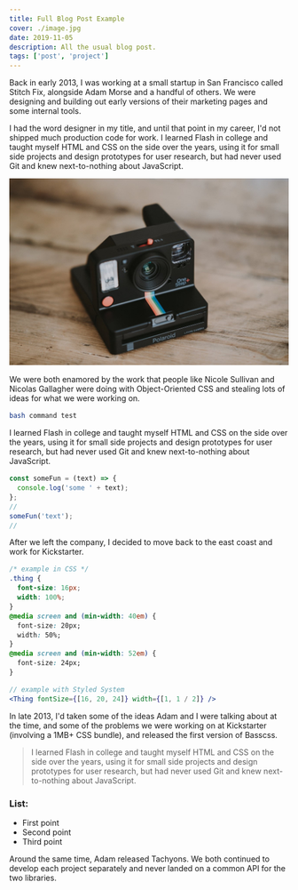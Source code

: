 ```yaml
---
title: Full Blog Post Example
cover: ./image.jpg
date: 2019-11-05
description: All the usual blog post.
tags: ['post', 'project']
---
```


Back in early 2013, I was working at a small startup in San Francisco called Stitch Fix, alongside Adam Morse and a handful of others. We were designing and building out early versions of their marketing pages and some internal tools.

I had the word designer in my title, and until that point in my career, I'd not shipped much production code for work. I learned Flash in college and taught myself HTML and CSS on the side over the years, using it for small side projects and design prototypes for user research, but had never used Git and knew next-to-nothing about JavaScript.

![image-in-post](./image-in-post.jpg)

We were both enamored by the work that people like Nicole Sullivan and Nicolas Gallagher were doing with Object-Oriented CSS and stealing lots of ideas for what we were working on.

```bash
bash command test
```

I learned Flash in college and taught myself HTML and CSS on the side over the years, using it for small side projects and design prototypes for user research, but had never used Git and knew next-to-nothing about JavaScript.

```js
const someFun = (text) => {
  console.log('some ' + text);
};
//
someFun('text');
//
```

After we left the company, I decided to move back to the east coast and work for Kickstarter.

```css
/* example in CSS */
.thing {
  font-size: 16px;
  width: 100%;
}
@media screen and (min-width: 40em) {
  font-size: 20px;
  width: 50%;
}
@media screen and (min-width: 52em) {
  font-size: 24px;
}
```

```jsx
// example with Styled System
<Thing fontSize={[16, 20, 24]} width={[1, 1 / 2]} />
```

In late 2013, I'd taken some of the ideas Adam and I were talking about at the time, and some of the problems we were working on at Kickstarter (involving a 1MB+ CSS bundle), and released the first version of Basscss.

> I learned Flash in college and taught myself HTML and CSS on the side over the years, using it for small side projects and design prototypes for user research, but had never used Git and knew next-to-nothing about JavaScript.

### List:

- First point
- Second point
- Third point

Around the same time, Adam released Tachyons. We both continued to develop each project separately and never landed on a common API for the two libraries.
